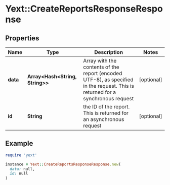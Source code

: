 # Yext::CreateReportsResponseResponse

## Properties

| Name | Type | Description | Notes |
| ---- | ---- | ----------- | ----- |
| **data** | **Array&lt;Hash&lt;String, String&gt;&gt;** | Array with the contents of the report (encoded UTF-8), as specified in the request. This is returned for a synchronous request | [optional] |
| **id** | **String** | the ID of the report. This is returned for an asynchronous request | [optional] |

## Example

```ruby
require 'yext'

instance = Yext::CreateReportsResponseResponse.new(
  data: null,
  id: null
)
```

